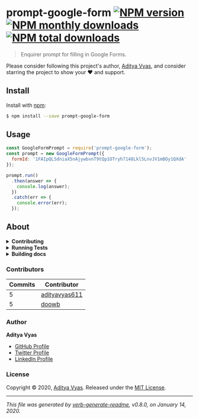 # prompt-google-form [![NPM version](https://img.shields.io/npm/v/prompt-google-form.svg?style=flat)](https://www.npmjs.com/package/prompt-google-form) [![NPM monthly downloads](https://img.shields.io/npm/dm/prompt-google-form.svg?style=flat)](https://npmjs.org/package/prompt-google-form) [![NPM total downloads](https://img.shields.io/npm/dt/prompt-google-form.svg?style=flat)](https://npmjs.org/package/prompt-google-form)

> Enquirer prompt for filling in Google Forms.

Please consider following this project's author, [Aditya Vyas](https://github.com/adityavyas611), and consider starring the project to show your :heart: and support.

## Install

Install with [npm](https://www.npmjs.com/):

```sh
$ npm install --save prompt-google-form
```

## Usage

```js
const GoogleFormPrompt = require('prompt-google-form');
const prompt = new GoogleFormPrompt({
  formId: '1FAIpQLSdniaX5nAjywbvnT9tQp1OTryh7148Lkl5LnvJV1mBOy1QXdA'
});

prompt.run()
  .then(answer => {
    console.log(answer);
  })
  .catch(err => {
    console.error(err);
  });
```

## About

<details>
<summary><strong>Contributing</strong></summary>

Pull requests and stars are always welcome. For bugs and feature requests, [please create an issue](../../issues/new).

Please read the [contributing guide](.github/contributing.md) for advice on opening issues, pull requests, and coding standards.

</details>

<details>
<summary><strong>Running Tests</strong></summary>

Running and reviewing unit tests is a great way to get familiarized with a library and its API. You can install dependencies and run tests with the following command:

```sh
$ npm install && npm test
```

</details>

<details>
<summary><strong>Building docs</strong></summary>

_(This project's readme.md is generated by [verb](https://github.com/verbose/verb-generate-readme), please don't edit the readme directly. Any changes to the readme must be made in the [.verb.md](.verb.md) readme template.)_

To generate the readme, run the following command:

```sh
$ npm install -g verbose/verb#dev verb-generate-readme && verb
```

</details>

### Contributors

| **Commits** | **Contributor** |  
| --- | --- |  
| 5 | [adityavyas611](https://github.com/adityavyas611) |  
| 5 | [doowb](https://github.com/doowb) |  

### Author

**Aditya Vyas**

* [GitHub Profile](https://github.com/adityavyas611)
* [Twitter Profile](https://twitter.com/cybertron611)
* [LinkedIn Profile](https://linkedin.com/in/aditya-vyas-25b370123/)

### License

Copyright © 2020, [Aditya Vyas](https://github.com/adityavyas611).
Released under the [MIT License](LICENSE).

***

_This file was generated by [verb-generate-readme](https://github.com/verbose/verb-generate-readme), v0.8.0, on January 14, 2020._